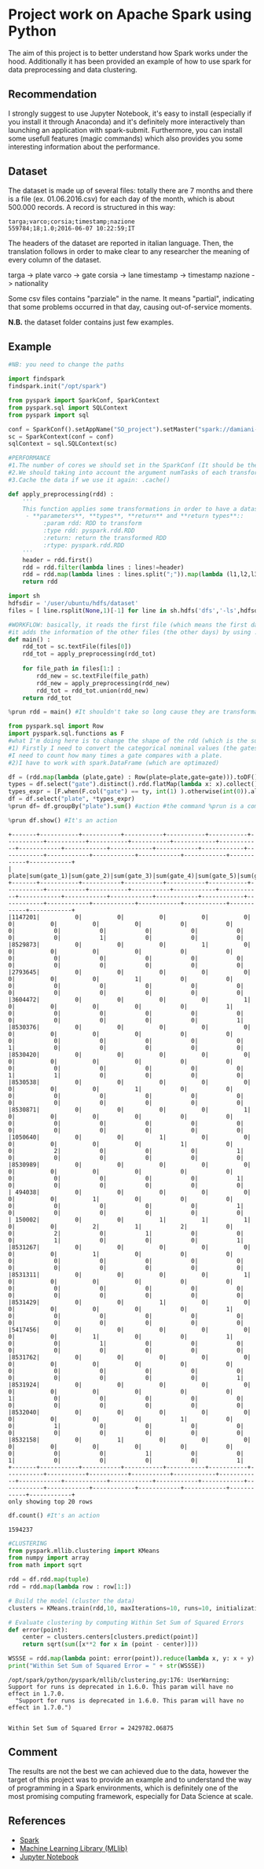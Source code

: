 # Project work on Apache Spark using Python

The aim of this project is to better understand how Spark works under the hood. Additionally it has been provided an example of how to use spark for data preprocessing and data clustering.

## Recommendation

I strongly suggest to use Jupyter Notebook, it's easy to install (especially if you install it through Anaconda) and it's definitely more interactively than launching an application with spark-submit. Furthermore, you can install some usefull features (magic commands) which also provides you some interesting information about the performance.

## Dataset

The dataset is made up of several files: totally there are 7 months and there is a file (ex. 01.06.2016.csv) for each day of the month, which is about 500.000 records. 
A record is structured in this way: 

```
targa;varco;corsia;timestamp;nazione
559784;18;1.0;2016-06-07 10:22:59;IT
```

The headers of the dataset are reported in italian language. Then, the translation follows in order to make clear to any researcher the meaning of every column of the dataset.

targa -> plate
varco -> gate
corsia -> lane
timestamp -> timestamp
nazione -> nationality

Some csv files contains "parziale" in the name. It means "partial", indicating that some problems occurred in that day, causing out-of-service moments.

**N.B.** the dataset folder contains just few examples. 

## Example

```python
#NB: you need to change the paths 
```


```python
import findspark
findspark.init("/opt/spark")
```


```python
from pyspark import SparkConf, SparkContext
from pyspark.sql import SQLContext
from pyspark import sql

conf = SparkConf().setAppName("SO_project").setMaster("spark://damiani-master-slave-0:7077")
sc = SparkContext(conf = conf)
sqlContext = sql.SQLContext(sc)
```


```python
#PERFORMANCE
#1.The number of cores we should set in the SparkConf (It should be the same as the cores of the vm?) )
#2.We should taking into account the argument numTasks of each transformation function 
#3.Cache the data if we use it again: .cache()
```


```python
def apply_preprocessing(rdd) :
    '''
    This function applies some transformations in order to have a dataset with this shape: ((plate,gate)) 
     - **parameters**, **types**, **return** and **return types**::
          :param rdd: RDD to transform
          :type rdd: pyspark.rdd.RDD
          :return: return the transformed RDD 
          :rtype: pyspark.rdd.RDD
    '''
    header = rdd.first()
    rdd = rdd.filter(lambda lines : lines!=header)
    rdd = rdd.map(lambda lines : lines.split(";")).map(lambda (l1,l2,l3,l4,l5) : ((l1,int(l2))))
    return rdd
```


```python
import sh
hdfsdir = '/user/ubuntu/hdfs/dataset'
files = [ line.rsplit(None,1)[-1] for line in sh.hdfs('dfs','-ls',hdfsdir).split('\n') if len(line.rsplit(None,1))][2:]   
```


```python
#WORKFLOW: basically, it reads the first file (which means the first day) of the dataset and  
#it adds the information of the other files (the other days) by using .union 
def main() :
    rdd_tot = sc.textFile(files[0])
    rdd_tot = apply_preprocessing(rdd_tot)
    
    for file_path in files[1:] : 
        rdd_new = sc.textFile(file_path)
        rdd_new = apply_preprocessing(rdd_new)
        rdd_tot = rdd_tot.union(rdd_new)
    return rdd_tot 
```


```python
%prun rdd = main() #It shouldn't take so long cause they are transformations!
```

     


```python
from pyspark.sql import Row
import pyspark.sql.functions as F
#what I'm doing here is to change the shape of the rdd (which is the summary of the all dataset): 
#1) Firstly I need to convert the categorical nominal values (the gates) to numerical values and then
#I need to count how many times a gate compares with a plate.  
#2)I have to work with spark.DataFrame (which are optimazed)  

df = (rdd.map(lambda (plate,gate) : Row(plate=plate,gate=gate))).toDF()
types = df.select("gate").distinct().rdd.flatMap(lambda x: x).collect() #action
types_expr = [F.when(F.col("gate") == ty, int(1) ).otherwise(int(0)).alias("gate_" + str(ty)) for ty in types]
df = df.select("plate", *types_expr)
%prun df= df.groupBy("plate").sum() #action #the command %prun is a command of jupyter which shows the performance
```

     


```python
%prun df.show() #It's an action 
```

    +-------+-----------+-----------+-----------+-----------+-----------+-----------+-----------+-----------+-----------+------------+------------+------------+------------+------------+------------+------------+------------+------------+------------+------------+------------+------------+------------+
    |  plate|sum(gate_1)|sum(gate_2)|sum(gate_3)|sum(gate_4)|sum(gate_5)|sum(gate_6)|sum(gate_7)|sum(gate_8)|sum(gate_9)|sum(gate_10)|sum(gate_11)|sum(gate_12)|sum(gate_13)|sum(gate_14)|sum(gate_16)|sum(gate_17)|sum(gate_18)|sum(gate_19)|sum(gate_20)|sum(gate_22)|sum(gate_23)|sum(gate_24)|sum(gate_25)|
    +-------+-----------+-----------+-----------+-----------+-----------+-----------+-----------+-----------+-----------+------------+------------+------------+------------+------------+------------+------------+------------+------------+------------+------------+------------+------------+------------+
    |1147201|          0|          0|          0|          0|          0|          0|          0|          0|          0|           0|           0|           0|           0|           0|           0|           0|           0|           0|           0|           1|           0|           0|           0|
    |8529873|          0|          0|          0|          1|          0|          0|          0|          0|          0|           0|           0|           0|           0|           0|           0|           0|           0|           0|           0|           0|           0|           0|           0|
    |2793645|          0|          0|          0|          0|          0|          0|          0|          0|          1|           0|           0|           0|           0|           0|           0|           0|           0|           0|           0|           0|           0|           0|           0|
    |3604472|          0|          0|          0|          0|          1|          0|          0|          0|          0|           0|           1|           0|           0|           0|           0|           0|           0|           0|           0|           0|           0|           0|           1|
    |8530376|          0|          0|          0|          0|          0|          0|          0|          0|          0|           0|           0|           0|           0|           0|           0|           0|           0|           1|           0|           0|           0|           0|           0|
    |8530420|          0|          0|          0|          0|          0|          0|          0|          0|          0|           0|           0|           0|           0|           0|           0|           0|           0|           1|           1|           0|           0|           0|           0|
    |8530538|          0|          0|          0|          0|          0|          0|          0|          0|          1|           0|           0|           0|           0|           0|           0|           0|           0|           0|           0|           0|           0|           0|           0|
    |8530871|          0|          0|          0|          0|          1|          0|          0|          0|          0|           0|           0|           0|           0|           0|           0|           0|           0|           0|           0|           0|           0|           0|           0|
    |1050640|          0|          0|          1|          0|          0|          0|          0|          0|          0|           1|           0|           0|           2|           0|           0|           0|           1|           0|           0|           0|           0|           0|           0|
    |8530989|          0|          0|          0|          0|          0|          0|          0|          0|          0|           0|           0|           0|           0|           0|           0|           0|           1|           0|           0|           0|           0|           0|           0|
    | 494038|          0|          0|          0|          0|          0|          0|          0|          1|          0|           0|           0|           0|           0|           0|           0|           0|           1|           0|           0|           0|           0|           0|           0|
    | 150002|          0|          0|          1|          1|          1|          0|          0|          2|          1|           2|           0|           0|           2|           0|           1|           0|           0|           0|           1|           0|           0|           0|           1|
    |8531267|          0|          0|          0|          0|          0|          0|          0|          1|          0|           0|           0|           0|           0|           0|           0|           0|           0|           0|           0|           0|           0|           0|           0|
    |8531311|          0|          0|          0|          0|          1|          0|          0|          0|          0|           0|           0|           0|           0|           0|           0|           0|           0|           0|           0|           0|           0|           0|           0|
    |8531429|          0|          0|          1|          0|          0|          0|          0|          0|          0|           0|           1|           0|           0|           0|           0|           0|           0|           0|           0|           0|           0|           0|           0|
    |5417456|          0|          0|          0|          0|          0|          0|          0|          1|          0|           0|           1|           0|           0|           1|           0|           0|           0|           0|           0|           0|           0|           0|           0|
    |8531762|          0|          0|          0|          0|          0|          0|          0|          0|          0|           0|           0|           0|           0|           0|           0|           0|           0|           0|           0|           0|           0|           0|           1|
    |8531924|          0|          0|          0|          0|          0|          0|          0|          0|          0|           0|           0|           1|           0|           0|           0|           0|           0|           0|           0|           0|           0|           0|           0|
    |8532040|          0|          0|          0|          0|          0|          0|          0|          0|          0|           1|           0|           0|           1|           0|           0|           0|           0|           0|           0|           0|           0|           0|           0|
    |8532158|          0|          1|          0|          0|          0|          0|          0|          0|          0|           0|           0|           0|           0|           0|           1|           0|           0|           1|           0|           0|           0|           0|           1|
    +-------+-----------+-----------+-----------+-----------+-----------+-----------+-----------+-----------+-----------+------------+------------+------------+------------+------------+------------+------------+------------+------------+------------+------------+------------+------------+------------+
    only showing top 20 rows
    
     


```python
df.count() #It's an action 
```




    1594237




```python
#CLUSTERING
from pyspark.mllib.clustering import KMeans
from numpy import array
from math import sqrt

rdd = df.rdd.map(tuple)
rdd = rdd.map(lambda row : row[1:])

# Build the model (cluster the data)
clusters = KMeans.train(rdd,10, maxIterations=10, runs=10, initializationMode="random")

# Evaluate clustering by computing Within Set Sum of Squared Errors
def error(point):
    center = clusters.centers[clusters.predict(point)]
    return sqrt(sum([x**2 for x in (point - center)]))

WSSSE = rdd.map(lambda point: error(point)).reduce(lambda x, y: x + y)
print("Within Set Sum of Squared Error = " + str(WSSSE))
```

    /opt/spark/python/pyspark/mllib/clustering.py:176: UserWarning: Support for runs is deprecated in 1.6.0. This param will have no effect in 1.7.0.
      "Support for runs is deprecated in 1.6.0. This param will have no effect in 1.7.0.")


    Within Set Sum of Squared Error = 2429782.06875


## Comment

The results are not the best we can achieved due to the data, however the target of this project was to provide an example and to understand the way of programming in a Spark environments, which is definitely one of the most promising computing framework, especially for Data Science at scale.

 

## References 
* [Spark](https://spark.apache.org/)
* [Machine Learning Library (MLlib)](https://spark.apache.org/docs/1.1.0/mllib-guide.html)
* [Jupyter Notebook](http://jupyter.org/)

